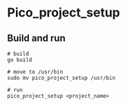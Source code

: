 # Pico_project_setup

## Build and run
```
# build
go build

# move to /usr/bin
sudo mv pico_project_setup /usr/bin

# run
pico_project_setup <project_name>
```

